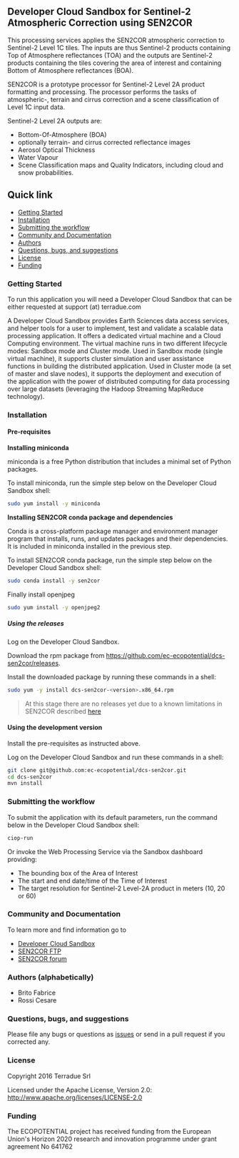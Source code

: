 ## Developer Cloud Sandbox for Sentinel-2 Atmospheric Correction using SEN2COR


This processing services applies the SEN2COR atmospheric correction to Sentinel-2 Level 1C tiles. The inputs are thus Sentinel-2 products containing Top of Atmosphere reflectances (TOA) and the outputs are Sentinel-2 products containing the tiles covering the area of interest and containing Bottom of Atmosphere reflectances (BOA).

SEN2COR is a prototype processor for Sentinel-2 Level 2A product formatting and processing. The processor performs the tasks of atmospheric-, terrain and cirrus correction and a scene classification of Level 1C input data. 

Sentinel-2 Level 2A outputs are:

* Bottom-Of-Atmosphere (BOA)
* optionally terrain- and cirrus corrected reflectance images
* Aerosol Optical Thickness
* Water Vapour
* Scene Classification maps and Quality Indicators, including cloud and snow probabilities.

## Quick link
 
* [Getting Started](#getting-started)
* [Installation](#installation)
* [Submitting the workflow](#submit)
* [Community and Documentation](#community)
* [Authors](#authors)
* [Questions, bugs, and suggestions](#questions)
* [License](#license)
* [Funding](#funding)

### <a name="getting-started"></a>Getting Started 

To run this application you will need a Developer Cloud Sandbox that can be either requested at support (at) terradue.com

A Developer Cloud Sandbox provides Earth Sciences data access services, and helper tools for a user to implement, test and validate a scalable data processing application. It offers a dedicated virtual machine and a Cloud Computing environment.
The virtual machine runs in two different lifecycle modes: Sandbox mode and Cluster mode. 
Used in Sandbox mode (single virtual machine), it supports cluster simulation and user assistance functions in building the distributed application.
Used in Cluster mode (a set of master and slave nodes), it supports the deployment and execution of the application with the power of distributed computing for data processing over large datasets (leveraging the Hadoop Streaming MapReduce technology). 

### <a name="installation"></a>Installation

#### Pre-requisites

**Installing miniconda**

miniconda is a free Python distribution that includes a minimal set of Python packages.

To install miniconda, run the simple step below on the Developer Cloud Sandbox shell:

```bash
sudo yum install -y miniconda
```

**Installing SEN2COR conda package and dependencies** 

Conda is a cross-platform package manager and environment manager program that installs, runs, and updates packages and their dependencies. 
It is included in miniconda installed in the previous step.

To install SEN2COR conda package, run the simple step below on the Developer Cloud Sandbox shell:

```bash
sudo conda install -y sen2cor
```

Finally install openjpeg

```bash
sudo yum install -y openjpeg2
```

##### Using the releases

Log on the Developer Cloud Sandbox.

Download the rpm package from https://github.com/ec-ecopotential/dcs-sen2cor/releases.

Install the downloaded package by running these commands in a shell:

```bash
sudo yum -y install dcs-sen2cor-<version>.x86_64.rpm
```

> At this stage there are no releases yet due to a known limitations in SEN2COR described [here](http://forum.step.esa.int/t/sen2cor-writes-files-in-the-installation-folder-at-runtime/2013)

#### Using the development version

Install the pre-requisites as instructed above.

Log on the Developer Cloud Sandbox and run these commands in a shell:

```bash
git clone git@github.com:ec-ecopotential/dcs-sen2cor.git
cd dcs-sen2cor
mvn install
```

### <a name="submit"></a>Submitting the workflow

To submit the application with its default parameters, run the command below in the Developer Cloud Sandbox shell:

```bash
ciop-run
```
Or invoke the Web Processing Service via the Sandbox dashboard providing:

* The bounding box of the Area of Interest
* The start and end date/time of the Time of Interest
* The target resolution for Sentinel-2 Level-2A product in meters (10, 20 or 60)

### <a name="community"></a>Community and Documentation

To learn more and find information go to 

* [Developer Cloud Sandbox](http://docs.terradue.com/developer) 
* [SEN2COR FTP](http://s2tbx.telespazio-vega.de/sen2cor/)
* [SEN2COR forum](http://forum.step.esa.int/t/sen2cor-tool/468)

### <a name="authors"></a>Authors (alphabetically)

* Brito Fabrice
* Rossi Cesare

### <a name="questions"></a>Questions, bugs, and suggestions

Please file any bugs or questions as [issues](https://github.com/ec-ecopotential/dcs-sen2cor/issues/new) or send in a pull request if you corrected any.

### <a name="license"></a>License

Copyright 2016 Terradue Srl

Licensed under the Apache License, Version 2.0: http://www.apache.org/licenses/LICENSE-2.0

### <a name="funding"></a>Funding

The ECOPOTENTIAL project has received funding from the European Union's Horizon 2020 research and innovation programme under grant agreement No 641762
